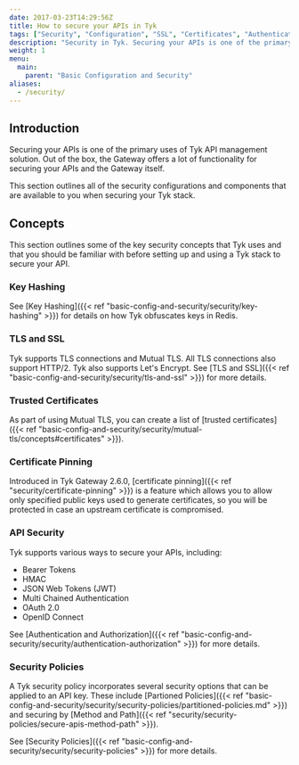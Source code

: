 ```yaml
---
date: 2017-03-23T14:29:56Z
title: How to secure your APIs in Tyk
tags: ["Security", "Configuration", "SSL", "Certificates", "Authentication", "Authorization", "API security", "API Gateway Security"]
description: "Security in Tyk. Securing your APIs is one of the primary uses of Tyk. Out of the box the Gateway offers functionality for securing your APIs & the Gateway itself."
weight: 1
menu: 
  main:
    parent: "Basic Configuration and Security"
aliases:
  - /security/
---
```


## Introduction

Securing your APIs is one of the primary uses of Tyk API management solution. Out of the box, the Gateway offers a lot of functionality for securing your APIs and the Gateway itself.

This section outlines all of the security configurations and components that are available to you when securing your Tyk stack.

## Concepts

This section outlines some of the key security concepts that Tyk uses and that you should be familiar with before setting up and using a Tyk stack to secure your API.

### Key Hashing

See [Key Hashing]({{< ref "basic-config-and-security/security/key-hashing" >}}) for details on how Tyk obfuscates keys in Redis.

### TLS and SSL

Tyk supports TLS connections and Mutual TLS. All TLS connections also support HTTP/2. Tyk also supports Let's Encrypt. See [TLS and SSL]({{< ref "basic-config-and-security/security/tls-and-ssl" >}}) for more details.

### Trusted Certificates

As part of using Mutual TLS, you can create a list of [trusted certificates]({{< ref "basic-config-and-security/security/mutual-tls/concepts#certificates" >}}).

### Certificate Pinning

Introduced in Tyk Gateway 2.6.0, [certificate pinning]({{< ref "security/certificate-pinning" >}}) is a feature which allows you to allow only specified public keys used to generate certificates, so you will be protected in case an upstream certificate is compromised.

### API Security

Tyk supports various ways to secure your APIs, including:

* Bearer Tokens
* HMAC
* JSON Web Tokens (JWT)
* Multi Chained Authentication
* OAuth 2.0
* OpenID Connect

See [Authentication and Authorization]({{< ref "basic-config-and-security/security/authentication-authorization" >}}) for more details.

### Security Policies

A Tyk security policy incorporates several security options that can be applied to an API key. These include [Partioned Policies]({{< ref "basic-config-and-security/security/security-policies/partitioned-policies.md" >}}) and securing by [Method and Path]({{< ref "security/security-policies/secure-apis-method-path" >}}).

See [Security Policies]({{< ref "basic-config-and-security/security/security-policies" >}}) for more details.
